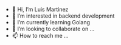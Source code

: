 - 👋 Hi, I’m Luis Martinez
- 👀 I’m interested in backend development
- 🌱 I’m currently learning Golang  
- 💞️ I’m looking to collaborate on ...
- 📫 How to reach me ...

<!---
lam1391/lam1391 is a ✨ special ✨ repository because its `README.md` (this file) appears on your GitHub profile.
You can click the Preview link to take a look at your changes.
--->
